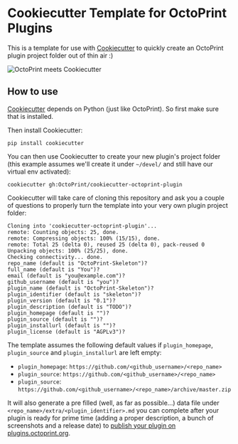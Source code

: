 # Cookiecutter Template for OctoPrint Plugins

This is a template for use with [Cookiecutter](https://github.com/audreyr/cookiecutter) to quickly create an OctoPrint 
plugin project folder out of thin air :)

![OctoPrint meets Cookiecutter](https://raw.githubusercontent.com/OctoPrint/cookiecutter-octoprint-plugin/master/assets/octoprint-cookiecutter.png)

## How to use

[Cookiecutter](https://github.com/audreyr/cookiecutter) depends on Python (just like OctoPrint). So first make sure
that is installed.

Then install Cookiecutter:

    pip install cookiecutter

You can then use Cookiecutter to create your new plugin's project folder (this example assumes we'll create it under 
`~/devel/` and still have our virtual env activated):

    cookiecutter gh:OctoPrint/cookiecutter-octoprint-plugin

Cookiecutter will take care of cloning this repository and ask you a couple of questions to properly turn the template
into your very own plugin project folder:

    Cloning into 'cookiecutter-octoprint-plugin'...
    remote: Counting objects: 25, done.
    remote: Compressing objects: 100% (15/15), done.
    remote: Total 25 (delta 0), reused 25 (delta 0), pack-reused 0
    Unpacking objects: 100% (25/25), done.
    Checking connectivity... done.
    repo_name (default is "OctoPrint-Skeleton")?
    full_name (default is "You")?
    email (default is "you@example.com")?
    github_username (default is "you")?
    plugin_name (default is "OctoPrint-Skeleton")?
    plugin_identifier (default is "skeleton")?
    plugin_version (default is "0.1")?
    plugin_description (default is "TODO")?
    plugin_homepage (default is "")?
    plugin_source (default is "")?
    plugin_installurl (default is "")?
    plugin_license (default is "AGPLv3")?

The template assumes the following default values if `plugin_homepage`, `plugin_source` and `plugin_installurl` are
left empty:

  * `plugin_homepage`: `https://github.com/<github_username>/<repo_name>`
  * `plugin_source`: `https://github.com/<github_username>/<repo_name>`
  * `plugin_source`: `https://github.com/<github_username>/<repo_name>/archive/master.zip`

It will also generate a pre filled (well, as far as possible...) data file under `<repo_name>/extra/<plugin_identifier>.md`
you can complete after your plugin is ready for prime time (adding a proper description, a bunch of screenshots and
a release date) to [publish your plugin on plugins.octoprint.org](http://plugins.octoprint.org/help/registering/).
